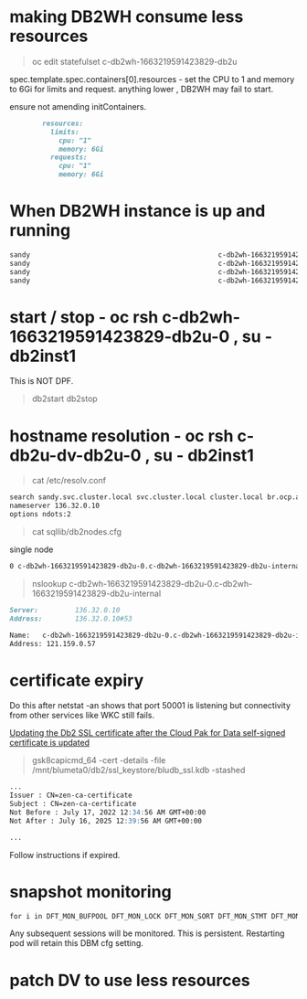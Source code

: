 
# making DB2WH consume less resources

> oc edit statefulset c-db2wh-1663219591423829-db2u

spec.template.spec.containers[0].resources  - set the CPU to 1 and memory to 6Gi for limits and request.  anything lower , DB2WH may fail to start.

ensure not amending initContainers.

```markdown
        resources:
          limits:
            cpu: "1"
            memory: 6Gi
          requests:
            cpu: "1"
            memory: 6Gi
```

# When DB2WH instance is up and running

```markdown
sandy                                              c-db2wh-1663219591423829-db2u-0                                   1/1     Running             0          11m
sandy                                              c-db2wh-1663219591423829-etcd-0                                   1/1     Running             0          11m
sandy                                              c-db2wh-1663219591423829-instdb-5fxw2                             0/1     Completed           0          11m
sandy                                              c-db2wh-1663219591423829-restore-morph-h2vtw                      0/1     Completed           0          7m50s
```

# start / stop - oc rsh c-db2wh-1663219591423829-db2u-0 , su - db2inst1

This is NOT DPF.

> db2start db2stop 

# hostname resolution - oc rsh c-db2u-dv-db2u-0 , su - db2inst1

> cat /etc/resolv.conf
```markdown
search sandy.svc.cluster.local svc.cluster.local cluster.local br.ocp.adl
nameserver 136.32.0.10
options ndots:2
```

> cat sqllib/db2nodes.cfg

single node

```markdown
0 c-db2wh-1663219591423829-db2u-0.c-db2wh-1663219591423829-db2u-internal 0
```

> nslookup c-db2wh-1663219591423829-db2u-0.c-db2wh-1663219591423829-db2u-internal

```markdown
Server:         136.32.0.10
Address:        136.32.0.10#53

Name:   c-db2wh-1663219591423829-db2u-0.c-db2wh-1663219591423829-db2u-internal.sandy.svc.cluster.local
Address: 121.159.0.57
```

# certificate expiry

Do this after netstat -an shows that port 50001 is  listening but connectivity from other services like WKC still fails.

[Updating the Db2 SSL certificate after the Cloud Pak for Data self-signed certificate is updated](https://www.ibm.com/support/pages/node/6501339)

> gsk8capicmd_64 -cert -details -file /mnt/blumeta0/db2/ssl_keystore/bludb_ssl.kdb -stashed

```markdown
...
Issuer : CN=zen-ca-certificate
Subject : CN=zen-ca-certificate
Not Before : July 17, 2022 12:34:56 AM GMT+00:00
Not After : July 16, 2025 12:39:56 AM GMT+00:00

...
```

Follow instructions if expired.

# snapshot monitoring

```markdown
for i in DFT_MON_BUFPOOL DFT_MON_LOCK DFT_MON_SORT DFT_MON_STMT DFT_MON_TABLE DFT_MON_UOW DFT_MON_TIMESTAMP; do db2 update dbm cfg using $i ON; done
```

Any subsequent sessions will be monitored.  This is persistent.  Restarting pod will retain this DBM cfg setting.

# patch DV to use less resources

